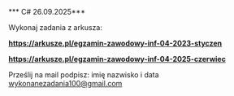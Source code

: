 *** C# 26.09.2025***

Wykonaj zadania z arkusza:

**https://arkusze.pl/egzamin-zawodowy-inf-04-2023-styczen**

**https://arkusze.pl/egzamin-zawodowy-inf-04-2025-czerwiec**

Prześlij na mail podpisz:
imię nazwisko i data 
wykonanezadania100@gmail.com
